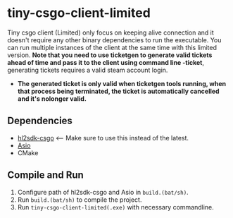 # tiny-csgo-client-limited
 Tiny csgo client (Limited) only focus on keeping alive connection and it doesn't require any other binary dependencies to run the executable. You can run multiple instances of the client at the same time with this limited version. **Note that you need to use ticketgen to generate valid tickets ahead of time and pass it to the client using command line -ticket**, generating tickets requires a valid steam account login.
 
 - **The generated ticket is only valid when ticketgen tools running, when that process being terminated, the ticket is automatically cancelled and it's nolonger valid.**
 
## Dependencies
 - [hl2sdk-csgo](https://github.com/alliedmodders/hl2sdk/tree/6eb8f5b2f6cbc57ddd19d1646c7ee1266d2a1ad0) <-- Make sure to use this instead of the latest.
 - [Asio](https://github.com/chriskohlhoff/asio) 
 - CMake

## Compile and Run 
1. Configure path of hl2sdk-csgo and Asio in `build.(bat/sh)`.
2. Run `build.(bat/sh)` to compile the project.
3. Run `tiny-csgo-client-limited(.exe)` with necessary commandline.


